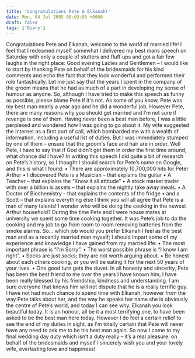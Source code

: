 ```yaml
---
title: 'Congratulations Pete & Elkanah!'
date: Mon, 04 Jul 2005 08:03:03 +0000
draft: false
tags: ['Diary']
---
```


Congratulations Pete and Elkanah, welcome to the world of married life! I feel that I redeamed myself somewhat I delivered my best mans speech on Saturday with only a couple of stutters and fluff ups and got a fair few laughs in the right place: Good evening Ladies and Gentlemen – I would like to start by thanking Pete on behalf of the bridesmaids for his kind comments and echo the fact that they look wonderful and performed their role fantastically. Let me just say that the years I spent in the company of the groom means that he had as much of a part in developing my sense of humour as anyone. So, although I have tried to make this speech as funny as possible, please blame Pete if it's not. As some of you know, Pete was my best man nearly a year ago and he did a wonderful job. However Pete, there are many reasons why you should get married and I’m not sure if revenge is one of them. Having never been a best man before, I was a little perplexed and wondered how I was going to go about it. My wife suggested the Internet as a first port of call, which bombarded me with a wealth of information, including a useful list of duties. But I was immediately stumped by one of them – ensure that the groom's face and hair are in order. Well Pete, I have to say that if God didn't get them in order the first time around, what chance did I have? In writing this speech I did quite a bit of research on Pete’s history, so I thought I should search for Pete’s name on Google, and this is what I found: • There are approximately 10,700,000 hits for Peter Arthur • I discovered Pete is a Musician – that explains the guitar • A Teacher – that explains the “Know it all attitude” • A stock market trader with over a billion is assets – that explains the nightly take away meals. • A Doctor of Biochemistry – that explains the contents of the fridge • and a Scott – that explains everything else I think you will all agree that Pete is a man of many talents! I wonder who will be doing the cooking in the newest Arthur household? During the time Pete and I were house mates at university we spent some time cooking together. It was Pete’s job to do the cooking and my job to go from room to room removing batteries from the smoke alarms. So… which job would you prefer Elkanah I feel as the best man and as a recently married man myself; I should impart some of my experience and knowledge I have gained from my married life: • The most important phrase is “I'm Sorry”. • The worst possible phrase is “I know I am right”. • Socks are just socks; they are not worth arguing about. • Be honest about each others cooking, or you will be eating it for the next 50 years of your lives. • One good turn gets the duvet. In all honesty and sincerity, Pete has been the best friend to me over the years I have known him; I have been really blessed by his friendship, kindness and understanding. I am sure everyone that knows him will not dispute that he is a really terrific guy. I have not had much chance to spend time with Elkanah, however from the way Pete talks about her, and the way he speaks her name she is obviously the centre of Pete’s world, and today I can see why. Elkanah you look beautiful today. It is an honour, all be it a most terrifying one, to have been asked to be the best man here today. However I do feel a certain relief to see the end of my duties in sight, as I'm totally certain that Pete will never have any need to ask me to be his best man again. So now I come to my final wedding day duty which isn’t a duty really – it’s a real pleasure: on behalf of the bridesmaids and myself I sincerely wish you and your lovely wife, everlasting love and happiness!